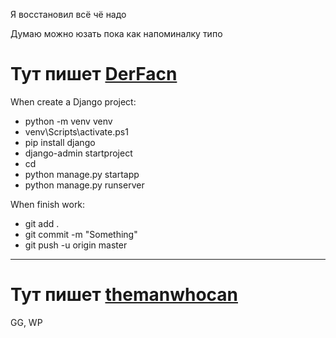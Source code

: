 Я восстановил всё чё надо

Думаю можно юзать пока как напоминалку типо


# Тут пишет [DerFacn](https://github.com/DerFacn/ "Дерфакн аче)")

When create a Django project:
* python -m venv venv
* venv\Scripts\activate.ps1
* pip install django
* django-admin startproject <name>
* cd <name>
* python manage.py startapp <name>
* python manage.py runserver


When finish work:
* git add .
* git commit -m "Something"
* git push -u origin master

---
  
# Тут пишет [themanwhocan](https://github.com/themanwhocan/ "Hint")
GG, WP
